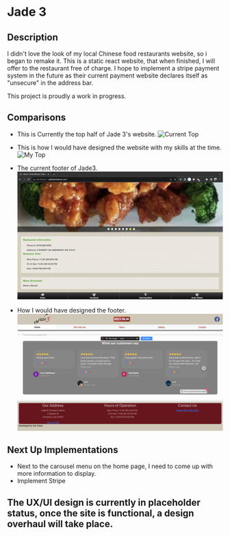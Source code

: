 # Jade 3

## Description

I didn't love the look of my local Chinese food restaurants website, so i began to remake it. This is a static react website, that when finished, I will offer to the restaurant free of charge.
I hope to implement a stripe payment system in the future as their current payment website declares itself as "unsecure" in the address bar.

This project is proudly a work in progress.

## Comparisons

- This is Currently the top half of Jade 3's website.
  ![Current Top](assets/currentJade3Top.png)

- This is how I would have designed the website with my skills at the time.
  ![My Top](assets/MyJade3Top.png)

- The current footer of Jade3.
  ![Current Footer](assets/currentJade3Bottom.png)

- How I would have designed the footer.
  ![My Footer](assets/MyJade3Bottom.png)

## Next Up Implementations

- Next to the carousel menu on the home page, I need to come up with more information to display.
- Implement Stripe

## The UX/UI design is currently in placeholder status, once the site is functional, a design overhaul will take place.
